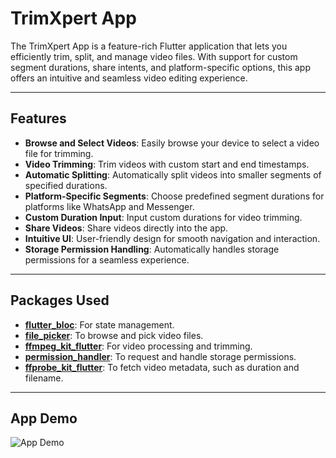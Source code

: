 # TrimXpert App

The TrimXpert App is a feature-rich Flutter application that lets you efficiently trim, split, and manage video files. With support for custom segment durations, share intents, and platform-specific options, this app offers an intuitive and seamless video editing experience.

---

## Features

- **Browse and Select Videos**: Easily browse your device to select a video file for trimming.
- **Video Trimming**: Trim videos with custom start and end timestamps.
- **Automatic Splitting**: Automatically split videos into smaller segments of specified durations.
- **Platform-Specific Segments**: Choose predefined segment durations for platforms like WhatsApp and Messenger.
- **Custom Duration Input**: Input custom durations for video trimming.
- **Share Videos**: Share videos directly into the app.
- **Intuitive UI**: User-friendly design for smooth navigation and interaction.
- **Storage Permission Handling**: Automatically handles storage permissions for a seamless experience.

---

## Packages Used

- **[flutter_bloc](https://pub.dev/packages/flutter_bloc)**: For state management.
- **[file_picker](https://pub.dev/packages/file_picker)**: To browse and pick video files.
- **[ffmpeg_kit_flutter](https://pub.dev/packages/ffmpeg_kit_flutter)**: For video processing and trimming.
- **[permission_handler](https://pub.dev/packages/permission_handler)**: To request and handle storage permissions.
- **[ffprobe_kit_flutter](https://pub.dev/packages/ffprobe_kit_flutter)**: To fetch video metadata, such as duration and filename.

---

## App Demo

![App Demo](https://media0.giphy.com/media/v1.Y2lkPTc5MGI3NjExbG4yb2hiMXlrYjkwaDE2em9sY3JjMTk2Y2V4djVhZ2ZsODA0MGF0eSZlcD12MV9pbnRlcm5hbF9naWZfYnlfaWQmY3Q9Zw/BO10wOZNfyIU5Wl8SU/giphy.webp)
